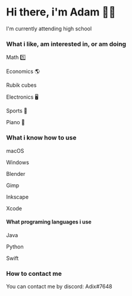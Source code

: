 # Hi there, i'm Adam 👋🏻

I'm currently attending high school


### What i like, am interested in, or am doing

Math 1️⃣

Economics 🌎

Rubik cubes

Electronics 🖥

Sports 🥊

Piano 🎹


### What i know how to use

macOS

Windows

Blender

Gimp

Inkscape

Xcode

#### What programing languages i use

Java

Python

Swift

### How to contact me

You can contact me by discord: Adix#7648
